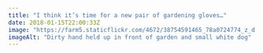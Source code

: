 ```yaml
---
title: "I think it’s time for a new pair of gardening gloves…"
date: 2018-01-15T22:00:33Z
image: "https://farm5.staticflickr.com/4672/38754591465_78a0724774_z_d.jpg"
imageAlt: "Dirty hand held up in front of garden and small white dog"
---
```

